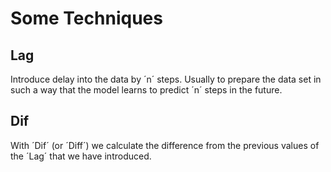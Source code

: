 # Some Techniques

## Lag

Introduce delay into the data by ´n´ steps. 
Usually to prepare the data set in such a way that the model learns to predict ´n´ steps in the future.

## Dif

With ´Dif´ (or ´Diff´) we calculate the difference from the previous values of the ´Lag´ that we have introduced.

